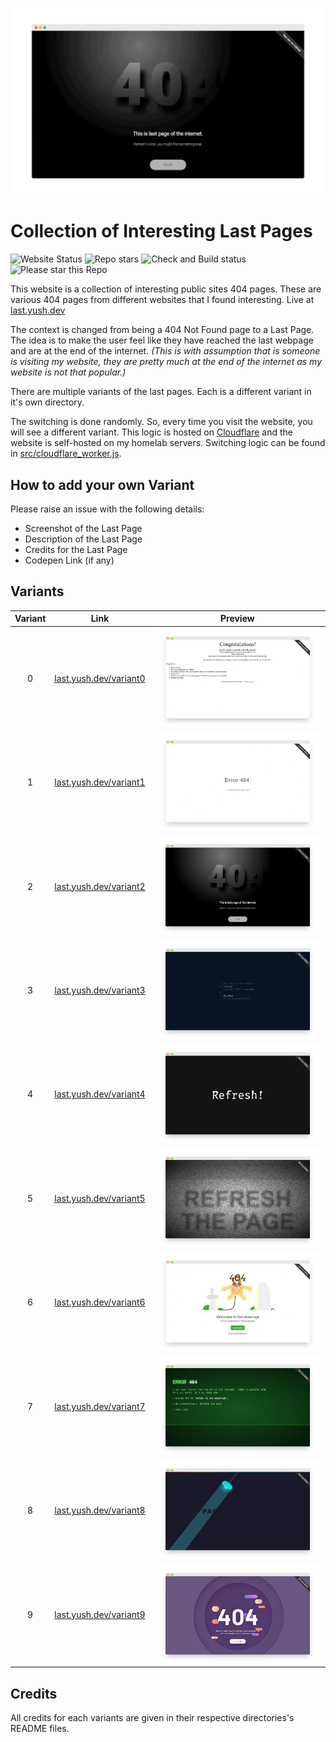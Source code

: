 [![Hero Slider](https://raw.githubusercontent.com/aayusharyan/last-page-collection/main/og.gif)](https://last.yush.dev)

# Collection of Interesting Last Pages

![Website Status](https://img.shields.io/website?url=https%3A%2F%2Flast.yush.dev&up_message=Up%20and%20Running&label=Website%20Status)
![Repo stars](https://img.shields.io/github/stars/aayusharyan/last-page-collection?style=flat&label=Repo%20Stars)
![Check and Build status](https://img.shields.io/github/checks-status/aayusharyan/last-page-collection/main?logo=jenkins&labelColor=%23EFEFEF&label=Checks%20and%20Build%20Status)
![Please star this Repo](https://img.shields.io/badge/Please%20Star%20this%20repo%20%E2%AD%90%20-8A2BE2)

This website is a collection of interesting public sites 404 pages. These are various 404 pages from different websites that I found interesting.
Live at [last.yush.dev](https://last.yush.dev)

The context is changed from being a 404 Not Found page to a Last Page. The idea is to make the user feel like they have reached the last webpage and are at the end of the internet.
_(This is with assumption that is someone is visiting my website, they are pretty much at the end of the internet as my website is not that popular.)_

There are multiple variants of the last pages. Each is a different variant in it's own directory.

The switching is done randomly. So, every time you visit the website, you will see a different variant.
This logic is hosted on [Cloudflare](https://www.cloudflare.com) and the website is self-hosted on my homelab servers.
Switching logic can be found in [src/cloudflare_worker.js](/aayusharyan/last-page-collection/blob/main/src/cloudflare_worker.js).

## How to add your own Variant

Please raise an issue with the following details:

- Screenshot of the Last Page
- Description of the Last Page
- Credits for the Last Page
- Codepen Link (if any)

## Variants

| Variant | Link                                                     | Preview                                                                                                                         |
| :-----: | -------------------------------------------------------- | ------------------------------------------------------------------------------------------------------------------------------- |
|    0    | [last.yush.dev/variant0](https://last.yush.dev/variant0) | ![Variant 0 Preview](https://raw.githubusercontent.com/aayusharyan/last-page-collection/main/src/public/variant0/assets/og.png) |
|    1    | [last.yush.dev/variant1](https://last.yush.dev/variant1) | ![Variant 1 Preview](https://raw.githubusercontent.com/aayusharyan/last-page-collection/main/src/public/variant1/assets/og.png) |
|    2    | [last.yush.dev/variant2](https://last.yush.dev/variant2) | ![Variant 2 Preview](https://raw.githubusercontent.com/aayusharyan/last-page-collection/main/src/public/variant2/assets/og.png) |
|    3    | [last.yush.dev/variant3](https://last.yush.dev/variant3) | ![Variant 3 Preview](https://raw.githubusercontent.com/aayusharyan/last-page-collection/main/src/public/variant3/assets/og.png) |
|    4    | [last.yush.dev/variant4](https://last.yush.dev/variant4) | ![Variant 4 Preview](https://raw.githubusercontent.com/aayusharyan/last-page-collection/main/src/public/variant4/assets/og.png) |
|    5    | [last.yush.dev/variant5](https://last.yush.dev/variant5) | ![Variant 5 Preview](https://raw.githubusercontent.com/aayusharyan/last-page-collection/main/src/public/variant5/assets/og.png) |
|    6    | [last.yush.dev/variant6](https://last.yush.dev/variant6) | ![Variant 6 Preview](https://raw.githubusercontent.com/aayusharyan/last-page-collection/main/src/public/variant6/assets/og.png) |
|    7    | [last.yush.dev/variant7](https://last.yush.dev/variant7) | ![Variant 7 Preview](https://raw.githubusercontent.com/aayusharyan/last-page-collection/main/src/public/variant7/assets/og.png) |
|    8    | [last.yush.dev/variant8](https://last.yush.dev/variant8) | ![Variant 8 Preview](https://raw.githubusercontent.com/aayusharyan/last-page-collection/main/src/public/variant8/assets/og.png) |
|    9    | [last.yush.dev/variant9](https://last.yush.dev/variant9) | ![Variant 9 Preview](https://raw.githubusercontent.com/aayusharyan/last-page-collection/main/src/public/variant9/assets/og.png) |

## Credits

All credits for each variants are given in their respective directories's README files.

